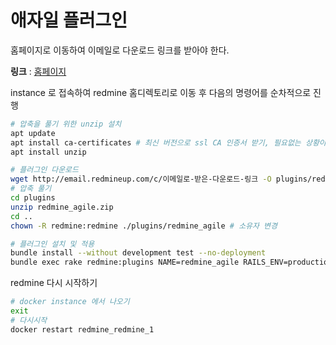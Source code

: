 # 애자일 플러그인

홈페이지로 이동하여 이메일로 다운로드 링크를 받아야 한다.

**링크** : [홈페이지](https://www.redmineup.com/pages/plugins/agile)

instance 로 접속하여 redmine 홈디렉토리로 이동 후 다음의 명령어를 순차적으로 진행

``` sh
# 압축을 풀기 위한 unzip 설치
apt update
apt install ca-certificates # 최신 버전으로 ssl CA 인증서 받기, 필요없는 상황이면 패스
apt install unzip

# 플러그인 다운로드
wget http://email.redmineup.com/c/이메일로-받은-다운로드-링크 -O plugins/redmine_agile.zip
# 압축 풀기
cd plugins
unzip redmine_agile.zip
cd ..
chown -R redmine:redmine ./plugins/redmine_agile # 소유자 변경

# 플러그인 설치 및 적용
bundle install --without development test --no-deployment
bundle exec rake redmine:plugins NAME=redmine_agile RAILS_ENV=production
```

redmine 다시 시작하기
``` sh
# docker instance 에서 나오기
exit
# 다시시작
docker restart redmine_redmine_1
```